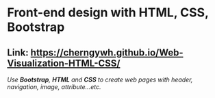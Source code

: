 # Front-end design with HTML, CSS, Bootstrap
## Link: https://cherngywh.github.io/Web-Visualization-HTML-CSS/

*Use **Bootstrap**, **HTML** and **CSS** to create web pages with header, navigation, image, attribute...etc.*
